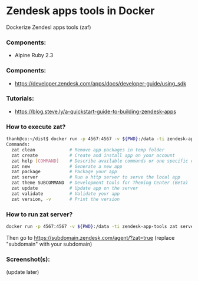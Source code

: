 # Zendesk apps tools in Docker

Dockerize Zendesl apps tools (zaf)

### Components:

* Alpine Ruby 2.3

### Components:
* https://developer.zendesk.com/apps/docs/developer-guide/using_sdk

### Tutorials:
* https://blog.steve.ly/a-quickstart-guide-to-building-zendesk-apps

### How to execute zat?
```bash
thanh@co:~/dist$ docker run -p 4567:4567 -v ${PWD}:/data -ti zendesk-app-tools zat 
Commands:
  zat clean             # Remove app packages in temp folder
  zat create            # Create and install app on your account
  zat help [COMMAND]    # Describe available commands or one specific command
  zat new               # Generate a new app
  zat package           # Package your app
  zat server            # Run a http server to serve the local app
  zat theme SUBCOMMAND  # Development tools for Theming Center (Beta)
  zat update            # Update app on the server
  zat validate          # Validate your app
  zat version, -v       # Print the version
```

### How to run zat server?
```Bash
docker run -p 4567:4567 -v ${PWD}:/data -ti zendesk-app-tools zat server --bind 0.0.0.0
```
Then go to https://subdomain.zendesk.com/agent/?zat=true (replace "subdomain" with your subdomain)

### Screenshot(s):
(update later)
